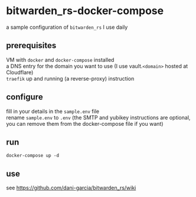 # bitwarden_rs-docker-compose
a sample configuration of `bitwarden_rs` I use daily  

## prerequisites  

VM with `docker` and `docker-compose` installed  
a DNS entry for the domain you want to use (I use vault.`<domain>` hosted at Cloudflare)  
`traefik` up and running (a reverse-proxy)
instruction    

## configure   
fill in your details in the `sample.env` file   
rename `sample.env` to `.env`
(the SMTP and yubikey instructions are optional, you can remove them from the docker-compose file if you want)  

## run  
`docker-compose up -d`

## use

see https://github.com/dani-garcia/bitwarden_rs/wiki
